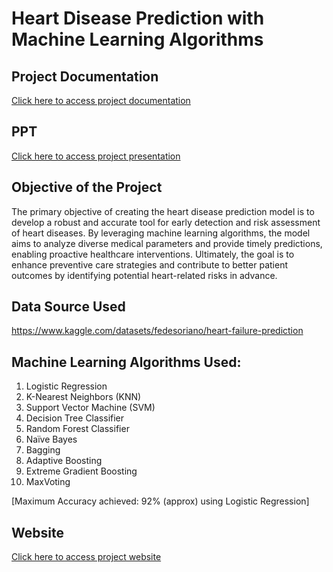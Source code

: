 # Heart Disease Prediction with Machine Learning Algorithms

## Project Documentation
[Click here to access project documentation](https://github.com/SimranS22/Heart-Disease-Prediction-Model-SurTech/files/15224053/HDPM_Report.pdf)


## PPT
[Click here to access project presentation](https://github.com/SimranS22/Heart-Disease-Prediction-Model-SurTech/files/15224056/HDPM_PPT.pptx)

## Objective of the Project 
The primary objective of creating the heart disease prediction model is to develop a robust and accurate tool for early detection and risk assessment of heart diseases. By leveraging machine learning algorithms, the model aims to analyze diverse medical parameters and provide timely predictions, enabling proactive healthcare interventions. Ultimately, the goal is to enhance preventive care strategies and contribute to better patient outcomes by identifying potential heart-related risks in advance.

## Data Source Used
https://www.kaggle.com/datasets/fedesoriano/heart-failure-prediction

## Machine Learning Algorithms Used:
1. Logistic Regression
2. K-Nearest Neighbors (KNN)
3. Support Vector Machine (SVM)
4. Decision Tree Classifier
5. Random Forest Classifier
6. Naïve Bayes
7. Bagging
8. Adaptive Boosting
9. Extreme Gradient Boosting
10. MaxVoting

[Maximum Accuracy achieved: 92% (approx) using Logistic Regression]

## Website
[Click here to access project website](https://b87c4231-668a-48e2-a055-42cb89e1676e-00-1rsj2y8z34rp4.picard.replit.dev/)
